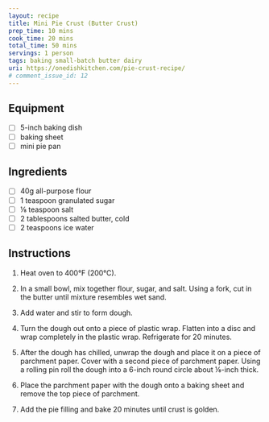 ```yaml
---
layout: recipe
title: Mini Pie Crust (Butter Crust)
prep_time: 10 mins
cook_time: 20 mins
total_time: 50 mins
servings: 1 person
tags: baking small-batch butter dairy
uri: https://onedishkitchen.com/pie-crust-recipe/
# comment_issue_id: 12
---
```

## Equipment
- [ ] 5-inch baking dish
- [ ] baking sheet
- [ ] mini pie pan

## Ingredients
- [ ] 40g all-purpose flour
- [ ] 1 teaspoon granulated sugar
- [ ] ⅛ teaspoon salt
- [ ] 2 tablespoons salted butter, cold
- [ ] 2 teaspoons ice water

## Instructions
1. Heat oven to 400&deg;F (200&deg;C).

2. In a small bowl, mix together flour, sugar, and salt. Using a fork, cut in the butter until mixture resembles wet sand.

3. Add water and stir to form dough.

4. Turn the dough out onto a piece of plastic wrap. Flatten into a disc and wrap completely in the plastic wrap. Refrigerate for 20 minutes.

5. After the dough has chilled, unwrap the dough and place it on a piece of parchment paper. Cover with a second piece of parchment paper. Using a rolling pin roll the dough into a 6-inch round circle about ⅛-inch thick.

6. Place the parchment paper with the dough onto a baking sheet and remove the top piece of parchment.

7. Add the pie filling and bake 20 minutes until crust is golden.